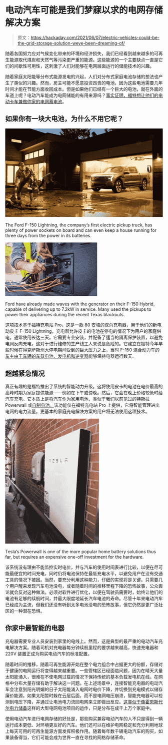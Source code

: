 # 电动汽车可能是我们梦寐以求的电网存储解决方案

> 原文：<https://hackaday.com/2021/06/07/electric-vehicles-could-be-the-grid-storage-solution-weve-been-dreaming-of/>

随着各国努力应对气候变化带来的环境和经济损失，我们已经看到越来越多的可再生能源取代煤炭和天然气等污染更严重的能源。这些能源的一个主要缺点一直是它们的间歇性可用性，这刺激了人们对能够在电网层面运行的储能技术的兴趣。

随着家庭太阳能等分布式能源发电的兴起，人们对分布式家庭电池存储的想法也产生了类似的兴趣。然而，房主可能不愿意投资昂贵的电池，因为这些电池需要几年时间才能在节能方面收回成本。但是如果他们已经有一个巨大的电池，就在外面的车道上呢？电动汽车能成为电网储能的有用来源吗？[事实证明，福特想让他们的电动卡车兼做你家的电网蓄电池](https://www.motortrend.com/news/2022-ford-f-150-lightning-electric-truck-charging-generator-power/)。

## 如果你有一块大电池，为什么不用它呢？

![](img/a7abc5918b366cae1710d26428471ba1.png)

The Ford F-150 Lightning, the company’s first electric pickup truck, has plenty of power sockets on board and can even keep a house running for three days from the power in its batteries.

![](img/ad0872e6d450a6a53dba1099da7932de.png)

Ford have already made waves with the generator on their F-150 Hybrid, capable of delivering up to 7.2kW in service. Many used the pickups to power their appliances during the recent Texas blackouts.

这项技术基于福特充电站 Pro，这是一款 80 安培的双向充电器，用于他们的新电动皮卡 F-150 Lightning。充电器允许皮卡的电池在停电的情况下为用户的家庭供电，通常使用长达三天。它需要专业安装，并配备了适当的隔离保护装置，以避免电网反向充电，这对于进行维修的生产线工人来说是危险的。它建立在福特今年早些时候在得克萨斯州大停电期间受到的巨大压力之上，当时 F-150 混合动力车[的车主由于车辆的车载电池、发电机和逆变器](https://www.motortrend.com/news/2021-ford-f-150-powerboost-hybrid-powering-texas-homes-winter-weather/)能够保持电器运行数天。

## 超越紧急情况

真正有趣的是福特推出了系统的智能动力升级。这将使用皮卡的电池在电价最高的高峰时期为家庭提供能源——例如在下午或傍晚。然后，它会在晚上价格较低时给汽车充电。它本质上是将汽车作为家用电池，类似于我们以前见过的特斯拉 Powerwall 或[自制电池。](https://hackaday.com/2016/09/29/homebrew-powerwall-sitting-at-20kwh/)该功能仅在福特充电站 Pro 上提供，它将智能管理进出电网的电力流量。更基本的家庭充电解决方案的用户将无法使用这项技术。

![](img/274613792b1900a3b083d25a63a0ba01.png)

Tesla’s Powerwall is one of the more popular home battery solutions thus far, but requires an expensive one-off investment for the hardware.

该系统没有理由不能监控实时电价，并与汽车的使用时间表进行比较，以便在尽可能最便宜的时间充电，同时仍将电池保持在最低充电水平，以避免用户在没有交通工具的情况下被困。当然，要充分利用这种能力，仔细的实现将是关键。只需要几个用户醒来发现汽车电池没电，或者随着时间的推移里程下降的恐怖故事，公众舆论就会反对这种做法。必须对软件进行优化，以便在驾驶员需要时，始终让他们的电池有足够的续航时间，并最大限度地延长汽车电池的寿命。尽管十年来电动汽车已经成为主流，但我们还没有听到太多电池没电的恐怖故事，但它仍然是更广泛社区的一种潜在恐惧。

## 你家中最智能的电器

充电器需要专业人员安装到家里的电线上。然而，这是典型的最严重的电动汽车充电解决方案。随着司机对充电器每分钟续航里程的要求越来越高，快速充电器和 220V 装置正成为购买电动汽车的标准配置。

随着时间的推移，随着可再生能源开始在整个电力组合中占据更大的份额，存储对于健康的电网运行将变得越来越重要。一些管辖区已经面临问题，因为在晴天大量太阳能涌入，很难在不使电网过载的情况下保持传统的基本负载发电机在线。在网格中分布大量存储有助于解决这一问题。在上述场景中，连接智能充电器的电动汽车会注意到阳光明媚的日子太阳能涌入电网时电价下降，并切换到充电模式以储存廉价能源。如果太阳暂时躲在云层后面，而不是电网电压崩溃，智能充电器可以检测到电压下降，并通过让电池电力流回电网来立即做出反应。[这类似于像霍恩斯代尔电力储备](https://hackaday.com/2019/12/16/the-hornsdale-power-reserve-and-what-it-means-for-grid-battery-storage/)这样的大型电网电池项目的运作，只是分布在成千上万个家庭中。

使用电动汽车进行电网存储的好处是，那些购买兼容电动汽车的人不只是得到一辆运行成本更低、对环境更友好的汽车。他们还可以在维护电网稳定和充分利用地球上每天可用的可再生能源方面发挥积极作用。随着每年数千辆电动汽车的购买，如果装备得当，它们可能会成为世界一直在寻找的网格存储革命。